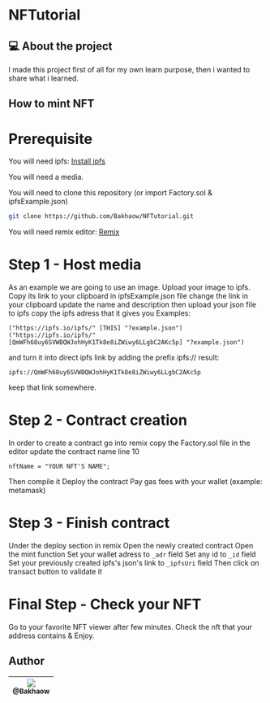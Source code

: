 # NFTutorial

## :computer: About the project

I made this project first of all for my own learn purpose, then i wanted to share what i learned.

## How to mint NFT

# Prerequisite

You will need ipfs:
[Install ipfs](https://docs.ipfs.io/install/ipfs-desktop/ 'Tutorial')

You will need a media.

You will need to clone this repository
(or import Factory.sol & ipfsExample.json)

```bash
git clone https://github.com/Bakhaow/NFTutorial.git
```

You will need remix editor:
[Remix](https://remix.ethereum.org/ 'Go to Remix')

# Step 1 - Host media

As an example we are going to use an image.
Upload your image to ipfs.
Copy its link to your clipboard
in ipfsExample.json file change the link in your clipboard
update the name and description then upload your json file to ipfs
copy the ipfs adress that it gives you
Examples:

```
("https://ipfs.io/ipfs/" [THIS] "?example.json")
("https://ipfs.io/ipfs/" [QmWFh68uy6SVWBQWJohHyK1Tk8e8iZWiwy6LLgbC2AKc5p] "?example.json")
```

and turn it into direct ipfs link by adding the prefix ipfs://
result:

```
ipfs://QmWFh68uy6SVWBQWJohHyK1Tk8e8iZWiwy6LLgbC2AKc5p
```

keep that link somewhere.

# Step 2 - Contract creation

In order to create a contract go into remix
copy the Factory.sol file in the editor
update the contract name line 10

```
nftName = "YOUR NFT'S NAME";
```

Then compile it
Deploy the contract
Pay gas fees with your wallet (example: metamask)

# Step 3 - Finish contract

Under the deploy section in remix
Open the newly created contract
Open the mint function
Set your wallet adress to `_adr` field
Set any id to `_id` field
Set your previously created ipfs's json's link to `_ipfsUri` field
Then click on transact button to validate it

# Final Step - Check your NFT

Go to your favorite NFT viewer after few minutes.
Check the nft that your address contains & Enjoy.

## Author

| [<img src="https://avatars.githubusercontent.com/u/54178022?s=128&v=4"><br><sub>@Bakhaow</sub>](https://github.com/Bakhaow) |
| :-------------------------------------------------------------------------------------------------------------------------: |
